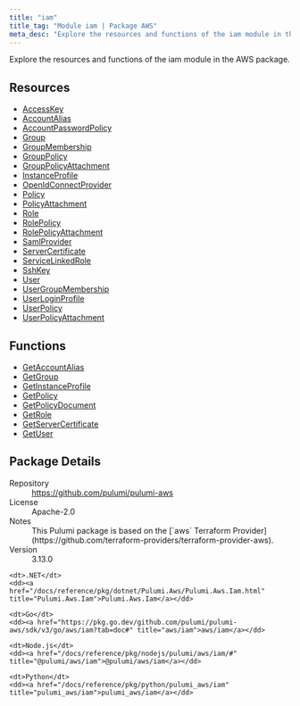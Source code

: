 ```yaml
---
title: "iam"
title_tag: "Module iam | Package AWS"
meta_desc: "Explore the resources and functions of the iam module in the AWS package."
---
```


<!-- WARNING: this file was generated by Pulumi Docs Generator. -->
<!-- Do not edit by hand unless you're certain you know what you are doing! -->

Explore the resources and functions of the iam module in the AWS package.

<h2 id="resources">Resources</h2>
<ul class="api">
    <li><a href="accesskey" title="AccessKey"><span class="symbol resource"></span>AccessKey</a></li>
    <li><a href="accountalias" title="AccountAlias"><span class="symbol resource"></span>AccountAlias</a></li>
    <li><a href="accountpasswordpolicy" title="AccountPasswordPolicy"><span class="symbol resource"></span>AccountPasswordPolicy</a></li>
    <li><a href="group" title="Group"><span class="symbol resource"></span>Group</a></li>
    <li><a href="groupmembership" title="GroupMembership"><span class="symbol resource"></span>GroupMembership</a></li>
    <li><a href="grouppolicy" title="GroupPolicy"><span class="symbol resource"></span>GroupPolicy</a></li>
    <li><a href="grouppolicyattachment" title="GroupPolicyAttachment"><span class="symbol resource"></span>GroupPolicyAttachment</a></li>
    <li><a href="instanceprofile" title="InstanceProfile"><span class="symbol resource"></span>InstanceProfile</a></li>
    <li><a href="openidconnectprovider" title="OpenIdConnectProvider"><span class="symbol resource"></span>OpenIdConnectProvider</a></li>
    <li><a href="policy" title="Policy"><span class="symbol resource"></span>Policy</a></li>
    <li><a href="policyattachment" title="PolicyAttachment"><span class="symbol resource"></span>PolicyAttachment</a></li>
    <li><a href="role" title="Role"><span class="symbol resource"></span>Role</a></li>
    <li><a href="rolepolicy" title="RolePolicy"><span class="symbol resource"></span>RolePolicy</a></li>
    <li><a href="rolepolicyattachment" title="RolePolicyAttachment"><span class="symbol resource"></span>RolePolicyAttachment</a></li>
    <li><a href="samlprovider" title="SamlProvider"><span class="symbol resource"></span>SamlProvider</a></li>
    <li><a href="servercertificate" title="ServerCertificate"><span class="symbol resource"></span>ServerCertificate</a></li>
    <li><a href="servicelinkedrole" title="ServiceLinkedRole"><span class="symbol resource"></span>ServiceLinkedRole</a></li>
    <li><a href="sshkey" title="SshKey"><span class="symbol resource"></span>SshKey</a></li>
    <li><a href="user" title="User"><span class="symbol resource"></span>User</a></li>
    <li><a href="usergroupmembership" title="UserGroupMembership"><span class="symbol resource"></span>UserGroupMembership</a></li>
    <li><a href="userloginprofile" title="UserLoginProfile"><span class="symbol resource"></span>UserLoginProfile</a></li>
    <li><a href="userpolicy" title="UserPolicy"><span class="symbol resource"></span>UserPolicy</a></li>
    <li><a href="userpolicyattachment" title="UserPolicyAttachment"><span class="symbol resource"></span>UserPolicyAttachment</a></li>
</ul>

<h2 id="functions">Functions</h2>
<ul class="api">
    <li><a href="getaccountalias" title="GetAccountAlias"><span class="symbol function"></span>GetAccountAlias</a></li>
    <li><a href="getgroup" title="GetGroup"><span class="symbol function"></span>GetGroup</a></li>
    <li><a href="getinstanceprofile" title="GetInstanceProfile"><span class="symbol function"></span>GetInstanceProfile</a></li>
    <li><a href="getpolicy" title="GetPolicy"><span class="symbol function"></span>GetPolicy</a></li>
    <li><a href="getpolicydocument" title="GetPolicyDocument"><span class="symbol function"></span>GetPolicyDocument</a></li>
    <li><a href="getrole" title="GetRole"><span class="symbol function"></span>GetRole</a></li>
    <li><a href="getservercertificate" title="GetServerCertificate"><span class="symbol function"></span>GetServerCertificate</a></li>
    <li><a href="getuser" title="GetUser"><span class="symbol function"></span>GetUser</a></li>
</ul>

<h2 id="package-details">Package Details</h2>
<dl class="package-details">
	<dt>Repository</dt>
	<dd><a href="https://github.com/pulumi/pulumi-aws">https://github.com/pulumi/pulumi-aws</a></dd>
	<dt>License</dt>
	<dd>Apache-2.0</dd>
	<dt>Notes</dt>
	<dd>This Pulumi package is based on the [`aws` Terraform Provider](https://github.com/terraform-providers/terraform-provider-aws).</dd>
	<dt>Version</dt>
	<dd>3.13.0</dd>
</dl>



<dl class="tabular">

    <dt>.NET</dt>
    <dd><a href="/docs/reference/pkg/dotnet/Pulumi.Aws/Pulumi.Aws.Iam.html" title="Pulumi.Aws.Iam">Pulumi.Aws.Iam</a></dd>

    <dt>Go</dt>
    <dd><a href="https://pkg.go.dev/github.com/pulumi/pulumi-aws/sdk/v3/go/aws/iam?tab=doc#" title="aws/iam">aws/iam</a></dd>

    <dt>Node.js</dt>
    <dd><a href="/docs/reference/pkg/nodejs/pulumi/aws/iam/#" title="@pulumi/aws/iam">@pulumi/aws/iam</a></dd>

    <dt>Python</dt>
    <dd><a href="/docs/reference/pkg/python/pulumi_aws/iam" title="pulumi_aws/iam">pulumi_aws/iam</a></dd>

</dl>

